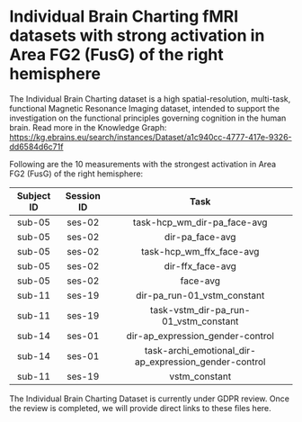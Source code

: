 # Individual Brain Charting fMRI datasets with strong activation in Area FG2 (FusG) of the right hemisphere

The Individual Brain Charting dataset is a high spatial-resolution, multi-task, functional Magnetic Resonance Imaging dataset, intended to support the investigation on the functional principles governing cognition in the human brain.
Read more in the Knowledge Graph: https://kg.ebrains.eu/search/instances/Dataset/a1c940cc-4777-417e-9326-dd6584d6c71f

Following are the 10 measurements with the strongest activation in Area FG2 (FusG) of the right hemisphere:

| Subject ID | Session ID | Task |
| :-: | :-: | :-: |
| sub-05 | ses-02 | task-hcp_wm_dir-pa_face-avg|
| sub-05 | ses-02 | dir-pa_face-avg|
| sub-05 | ses-02 | task-hcp_wm_ffx_face-avg|
| sub-05 | ses-02 | dir-ffx_face-avg|
| sub-05 | ses-02 | face-avg|
| sub-11 | ses-19 | dir-pa_run-01_vstm_constant|
| sub-11 | ses-19 | task-vstm_dir-pa_run-01_vstm_constant|
| sub-14 | ses-01 | dir-ap_expression_gender-control|
| sub-14 | ses-01 | task-archi_emotional_dir-ap_expression_gender-control|
| sub-11 | ses-19 | vstm_constant|


The Individual Brain Charting Dataset is currently under GDPR review. Once the review is completed, we will provide direct links to these files here.